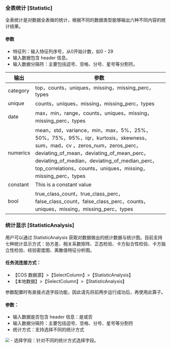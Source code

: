 ### 全表统计 [Statistic]
全表统计是对数据全表做的统计，根据不同的数据类型能够输出六种不同内容的统计结果。
#### 参数
- 特征列：输入特征列序号，从0开始计数，如0 - 29
- 输入数据包含 header 信息。
- 输入数据分隔符：主要包括逗号、空格、分号、星号等分割符。

| 输出 | 参数 | 
|---------|---------|
| category | top，counts，uniques，missing，missing_perc， types | 
| unique | counts，uniques，missing，missing_perc，types | 
| date | max，min，range，counts，uniques，missing，missing_perc，types | 
| numerics | mean，std，variance，min，max，5%，25%，50%，75%，95%，iqr，kurtosis，skewness，sum，mad，cv ，zeros_num，zeros_perc，deviating_of_mean，deviating_of_mean_perc，deviating_of_median，deviating_of_median_perc，top_correlations，counts，uniques，missing，missing_perc，types | 
| constant | This is a constant value | 
| bool | true_class_count，true_class_perc，false_class_count，false_class_perc，counts，uniques，missing，missing_perc，types |

### 统计显示 [StatisticAnalysis]
用户可以通过 StatisticAnalysis 获取对数据做出的统计数据与统计图。目前支持七种统计显示方式：协方差、相关系数矩阵、正态检验、卡方拟合性检验、卡方独立性检验、经验密度图、离散值特征分析图。

#### 任务流连接方式：
 - 【COS 数据源】>【SelectColumn】>【StatisticAnalysis】
 - 【本地数据】>【SelectColumn】>【StatisticAnalysis】

参数配置时有直接点选字段功能，因此请先将前两步运行成功后，再使用此算子。

#### 参数：
- 输入数据是否包含 header 信息：是或否
- 输入数据分隔符：主要包括逗号、空格、分号、星号等分割符
- 统计方式：支持选择不同的统计方式
<img src="https://main.qcloudimg.com/raw/557f879f1859ad1f824618aa26cc45d2.png" style="zoom:80%">     
- 选择字段：针对不同的统计方式选择字段。
